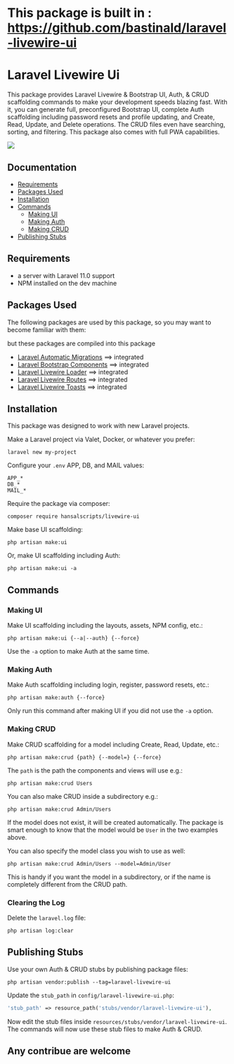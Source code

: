 # This package is built in : https://github.com/bastinald/laravel-livewire-ui 

# Laravel Livewire Ui

This package provides Laravel Livewire & Bootstrap UI, Auth, & CRUD scaffolding commands to make your development speeds blazing fast. With it, you can generate full, preconfigured Bootstrap UI, complete Auth scaffolding including password resets and profile updating, and Create, Read, Update, and Delete operations. The CRUD files even have searching, sorting, and filtering. This package also comes with full PWA capabilities.

<a href="https://www.youtube.com/watch?v=duycNbSkmCc">
  <img src="https://i.imgur.com/EFVaEtn.png">
</a>

## Documentation

- [Requirements](#requirements)
- [Packages Used](#packages-used)
- [Installation](#installation)
- [Commands](#commands)
    - [Making UI](#making-ui)
    - [Making Auth](#making-auth)
    - [Making CRUD](#making-crud)
- [Publishing Stubs](#publishing-stubs)

## Requirements

- a server with Laravel 11.0 support
- NPM installed on the dev machine

## Packages Used

The following packages are used by this package, so you may want to become familiar with them:

but these packages are compiled into this package

- [Laravel Automatic Migrations](https://github.com/bastinald/laravel-automatic-migrations)  ==> integrated
- [Laravel Bootstrap Components](https://github.com/bastinald/laravel-bootstrap-components)  ==> integrated
- [Laravel Livewire Loader](https://github.com/bastinald/laravel-livewire-loader)            ==> integrated
- [Laravel Livewire Routes](https://github.com/bastinald/laravel-livewire-routes)            ==> integrated
- [Laravel Livewire Toasts](https://github.com/bastinald/laravel-livewire-toasts)            ==> integrated


## Installation

This package was designed to work with new Laravel projects.

Make a Laravel project via Valet, Docker, or whatever you prefer:

```console
laravel new my-project
```

Configure your `.env` APP, DB, and MAIL values:

```env
APP_*
DB_*
MAIL_*
```

Require the package via composer:

```console
composer require hansalscripts/livewire-ui
```

Make base UI scaffolding:

```console
php artisan make:ui
```

Or, make UI scaffolding including Auth:

```console
php artisan make:ui -a
```

## Commands

### Making UI

Make UI scaffolding including the layouts, assets, NPM config, etc.:

```console
php artisan make:ui {--a|--auth} {--force}
```

Use the `-a` option to make Auth at the same time.

### Making Auth

Make Auth scaffolding including login, register, password resets, etc.:

```console
php artisan make:auth {--force}
```

Only run this command after making UI if you did not use the `-a` option.

### Making CRUD

Make CRUD scaffolding for a model including Create, Read, Update, etc.:

```console
php artisan make:crud {path} {--model=} {--force}
```

The `path` is the path the components and views will use e.g.:

```console
php artisan make:crud Users
```

You can also make CRUD inside a subdirectory e.g.: 

```console
php artisan make:crud Admin/Users
```

If the model does not exist, it will be created automatically. The package is smart enough to know that the model would be `User` in the two examples above.

You can also specify the model class you wish to use as well:

```console
php artisan make:crud Admin/Users --model=Admin/User
```

This is handy if you want the model in a subdirectory, or if the name is completely different from the CRUD path.

### Clearing the Log

Delete the `laravel.log` file:

```console
php artisan log:clear
```

## Publishing Stubs

Use your own Auth & CRUD stubs by publishing package files:

```console
php artisan vendor:publish --tag=laravel-livewire-ui
```

Update the `stub_path` in `config/laravel-livewire-ui.php`:

```php
'stub_path' => resource_path('stubs/vendor/laravel-livewire-ui'),
```

Now edit the stub files inside `resources/stubs/vendor/laravel-livewire-ui`. The commands will now use these stub files to make Auth & CRUD.


## Any contribue are welcome
